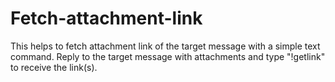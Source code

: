 # Fetch-attachment-link
This helps to fetch attachment link of the target message with a simple text command. Reply to the target message with attachments and type "!getlink" to receive the link(s).
